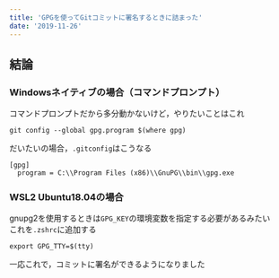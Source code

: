 ```yaml
---
title: 'GPGを使ってGitコミットに署名するときに詰まった'
date: '2019-11-26'
---
```


## 結論

### Windowsネイティブの場合（コマンドプロンプト）

コマンドプロンプトだから多分動かないけど，やりたいことはこれ

```shell
git config --global gpg.program $(where gpg)
```

だいたいの場合，`.gitconfig`はこうなる

```
[gpg]
  program = C:\\Program Files (x86)\\GnuPG\\bin\\gpg.exe
```
  
### WSL2 Ubuntu18.04の場合

gnupg2を使用するときは`GPG_KEY`の環境変数を指定する必要があるみたい  
これを`.zshrc`に追加する

```shell
export GPG_TTY=$(tty)
```

一応これで，コミットに署名ができるようになりました
